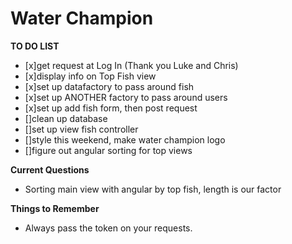 # Water Champion

**TO DO LIST**

- [x]get request at Log In (Thank you Luke and Chris)
- [x]display info on Top Fish view
- [x]set up datafactory to pass around fish
- [x]set up ANOTHER factory to pass around users
- [x]set up add fish form, then post request
- []clean up database
- []set up view fish controller
- []style this weekend, make water champion logo
- []figure out angular sorting for top views

**Current Questions**

- Sorting main view with angular by top fish, length is our factor

**Things to Remember**
- Always pass the token on your requests.
